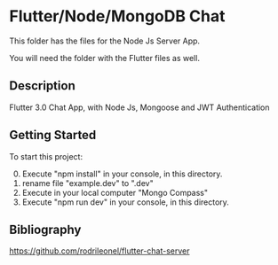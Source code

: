 # Flutter/Node/MongoDB Chat

This folder has the files for the Node Js Server App.

You will need the folder with the Flutter files as well.

## Description

Flutter 3.0 Chat App, with Node Js, Mongoose and JWT Authentication

## Getting Started

To start this project: 

0. Execute "npm install" in your console, in this directory.
1. rename file "example.dev" to ".dev"
2. Execute in your local computer "Mongo Compass"
3. Execute "npm run dev" in your console, in this directory.

## Bibliography

https://github.com/rodrileonel/flutter-chat-server